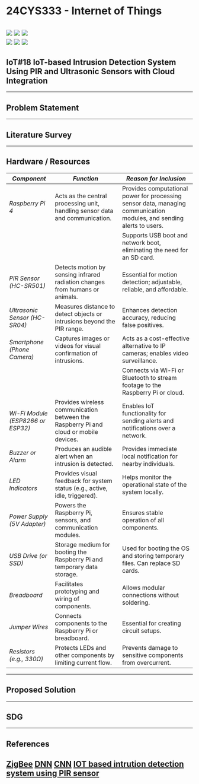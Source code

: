 # 24CYS333 - Internet of Things
![](https://img.shields.io/badge/Batch-22CYS-lightgreen) ![](https://img.shields.io/badge/UG-blue) ![](https://img.shields.io/badge/Subject-IoT-blue)
<br/>
![](https://img.shields.io/badge/Lecture-2-orange) ![](https://img.shields.io/badge/Practical-3-orange) ![](https://img.shields.io/badge/Credits-3-orange) <br/>
---
## IoT#18 IoT-based Intrusion Detection System Using PIR and Ultrasonic Sensors with Cloud Integration

---
## Problem Statement

---
## Literature Survey

---
## Hardware / Resources

| *Component*               | *Function*                                               | *Reason for Inclusion*                                                                 |
|------------------------------|-----------------------------------------------------------|-----------------------------------------------------------------------------------------|
| *Raspberry Pi 4*           | Acts as the central processing unit, handling sensor data and communication. | Provides computational power for processing sensor data, managing communication modules, and sending alerts to users. |
|                              |                                                           | Supports USB boot and network boot, eliminating the need for an SD card.               |
| *PIR Sensor (HC-SR501)*    | Detects motion by sensing infrared radiation changes from humans or animals. | Essential for motion detection; adjustable, reliable, and affordable.                  |
| *Ultrasonic Sensor (HC-SR04)* | Measures distance to detect objects or intrusions beyond the PIR range.  | Enhances detection accuracy, reducing false positives.                                 |
| *Smartphone (Phone Camera)*| Captures images or videos for visual confirmation of intrusions. | Acts as a cost-effective alternative to IP cameras; enables video surveillance.         |
|                              |                                                           | Connects via Wi-Fi or Bluetooth to stream footage to the Raspberry Pi or cloud.         |
| *Wi-Fi Module (ESP8266 or ESP32)* | Provides wireless communication between the Raspberry Pi and cloud or mobile devices. | Enables IoT functionality for sending alerts and notifications over a network.         |
| *Buzzer or Alarm*          | Produces an audible alert when an intrusion is detected.  | Provides immediate local notification for nearby individuals.                          |
| *LED Indicators*           | Provides visual feedback for system status (e.g., active, idle, triggered). | Helps monitor the operational state of the system locally.                              |
| *Power Supply (5V Adapter)*| Powers the Raspberry Pi, sensors, and communication modules. | Ensures stable operation of all components.                                            |
| *USB Drive (or SSD)*       | Storage medium for booting the Raspberry Pi and temporary data storage. | Used for booting the OS and storing temporary files. Can replace SD cards.             |
| *Breadboard*               | Facilitates prototyping and wiring of components.         | Allows modular connections without soldering.                                          |
| *Jumper Wires*             | Connects components to the Raspberry Pi or breadboard.    | Essential for creating circuit setups.                                                 |
| *Resistors (e.g., 330Ω)*   | Protects LEDs and other components by limiting current flow. | Prevents damage to sensitive components from overcurrent.                               |
---
## Proposed Solution

---
## SDG

---
## References
[ZigBee](https://www.scitepress.org/Link.aspx?doi=10.5220/0009342200570068)
[DNN](https://www.mdpi.com/2073-431X/12/2/34)
[CNN](https://www.readcube.com/articles/10.7717/peerj-cs.721)
[IOT based intrution detection system using PIR sensor](https://ieeexplore.ieee.org/abstract/document/8256877)
---